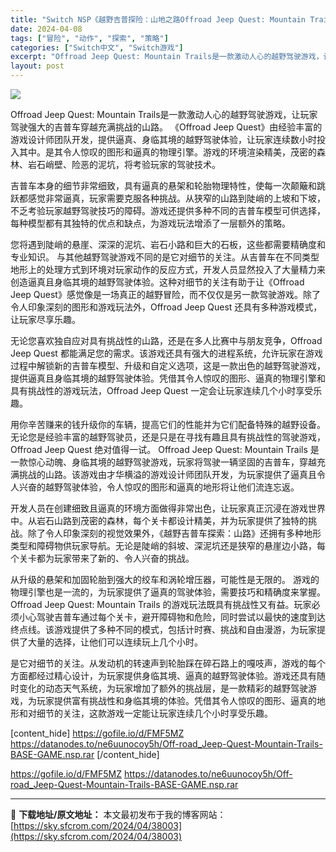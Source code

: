 ```yaml
---
title: "Switch NSP《越野吉普探险：山地之路Offroad Jeep Quest: Mountain Trails》英文 338M"
date: 2024-04-08
tags: ["冒险", "动作", "探索", "策略"]
categories: ["Switch中文", "Switch游戏"]
excerpt: "Offroad Jeep Quest: Mountain Trails是一款激动人心的越野驾驶游戏，让玩家驾驶强大的吉普车穿越充满挑战的山路。 《Offroad Jeep Quest》由经验丰富的游戏设计师团队开发，提供逼真、身临其境的越野驾驶体验，让玩家连续数小时投入其中。是其令人惊叹的图形和逼真&hellip;"
layout: post
---
```


<img class="aligncenter lazy entered loaded" src="https://sky.sfcrom.com/wp-content/uploads/2024/04/20240407112626-44f17.jpeg" />

Offroad Jeep Quest: Mountain Trails是一款激动人心的越野驾驶游戏，让玩家驾驶强大的吉普车穿越充满挑战的山路。 《Offroad Jeep Quest》由经验丰富的游戏设计师团队开发，提供逼真、身临其境的越野驾驶体验，让玩家连续数小时投入其中。是其令人惊叹的图形和逼真的物理引擎。游戏的环境渲染精美，茂密的森林、岩石峭壁、险恶的泥坑，将考验玩家的驾驶技术。

吉普车本身的细节非常细致，具有逼真的悬架和轮胎物理特性​​，使每一次颠簸和跳跃都感觉非常逼真，玩家需要克服各种挑战。从狭窄的山路到陡峭的上坡和下坡，不乏考验玩家越野驾驶技巧的障碍。游戏还提供多种不同的吉普车模型可供选择，每种模型都有其独特的优点和缺点，为游戏玩法增添了一层额外的策略。

您将遇到陡峭的悬崖、深深的泥坑、岩石小路和巨大的石板，这些都需要精确度和专业知识。
与其他越野驾驶游戏不同的是它对细节的关注。从吉普车在不同类型地形上的处理方式到环境对玩家动作的反应方式，开发人员显然投入了大量精力来创造逼真且身临其境的越野驾驶体验。这种对细节的关注有助于让《Offroad Jeep Quest》感觉像是一场真正的越野冒险，而不仅仅是另一款驾驶游戏。除了令人印象深刻的图形和游戏玩法外，Offroad Jeep Quest 还具有多种游戏模式，让玩家尽享乐趣。

无论您喜欢独自应对具有挑战性的山路，还是在多人比赛中与朋友竞争，Offroad Jeep Quest 都能满足您的需求。该游戏还具有强大的进程系统，允许玩家在游戏过程中解锁新的吉普车模型、升级和自定义选项，这是一款出色的越野驾驶游戏，提供逼真且身临其境的越野驾驶体验。凭借其令人惊叹的图形、逼真的物理引擎和具有挑战性的游戏玩法，Offroad Jeep Quest 一定会让玩家连续几个小时享受乐趣。

用你辛苦赚来的钱升级你的车辆，提高它们的性能并为它们配备特殊的越野设备。
无论您是经验丰富的越野驾驶员，还是只是在寻找有趣且具有挑战性的驾驶游戏，Offroad Jeep Quest 绝对值得一试。 Offroad Jeep Quest: Mountain Trails 是一款惊心动魄、身临其境的越野驾驶游戏，玩家将驾驶一辆坚固的吉普车，穿越充满挑战的山路。该游戏由才华横溢的游戏设计师团队开发，为玩家提供了逼真且令人兴奋的越野驾驶体验，令人惊叹的图形和逼真的地形将让他们流连忘返。

开发人员在创建细致且逼真的环境方面做得非常出色，让玩家真正沉浸在游戏世界中。从岩石山路到茂密的森林，每个关卡都设计精美，并为玩家提供了独特的挑战。除了令人印象深刻的视觉效果外，《越野吉普车探索：山路》还拥有多种地形类型和障碍物供玩家导航。无论是陡峭的斜坡、深泥坑还是狭窄的悬崖边小路，每个关卡都为玩家带来了新的、令人兴奋的挑战。

从升级的悬架和加固轮胎到强大的绞车和涡轮增压器，可能性是无限的。
游戏的物理引擎也是一流的，为玩家提供了逼真的驾驶体验，需要技巧和精确度来掌握。 Offroad Jeep Quest: Mountain Trails 的游戏玩法既具有挑战性又有益。玩家必须小心驾驶吉普车通过每个关卡，避开障碍物和危险，同时尝试以最快的速度到达终点线。该游戏提供了多种不同的模式，包括计时赛、挑战和自由漫游，为玩家提供了大量的选择，让他们可以连续玩上几个小时。

是它对细节的关注。从发动机的转速声到轮胎踩在碎石路上的嘎吱声，游戏的每个方面都经过精心设计，为玩家提供身临其境、逼真的越野驾驶体验。游戏还具有随时变化的动态天气系统，为玩家增加了额外的挑战层，是一款精彩的越野驾驶游戏，为玩家提供富有挑战性和身临其境的体验。凭借其令人惊叹的图形、逼真的地形和对细节的关注，这款游戏一定能让玩家连续几个小时享受乐趣。

[content_hide]
https://gofile.io/d/FMF5MZ
https://datanodes.to/ne6uunocoy5h/Off-road_Jeep-Quest-Mountain-Trails-BASE-GAME.nsp.rar
[/content_hide]

<!--wechatfans start-->
https://gofile.io/d/FMF5MZ
https://datanodes.to/ne6uunocoy5h/Off-road_Jeep-Quest-Mountain-Trails-BASE-GAME.nsp.rar
<!--wechatfans end-->

---
📖 **下载地址/原文地址：** 本文最初发布于我的博客网站：[https://sky.sfcrom.com/2024/04/38003](https://sky.sfcrom.com/2024/04/38003)
